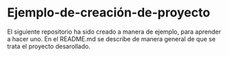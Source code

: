 # Ejemplo-de-creación-de-proyecto
El siguiente repositorio ha sido creado a manera de ejemplo, para aprender a hacer uno.
En el README.md se describe de manera general de que se trata el proyecto desarollado.
